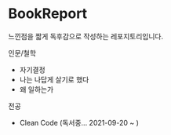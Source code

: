 # BookReport
느낀점을 짧게 독후감으로 작성하는 레포지토리입니다.

인문/철학
- 자기결정
- 나는 나답게 살기로 했다
- 왜 일하는가


전공
- Clean Code (독서중... 2021-09-20 ~ )
